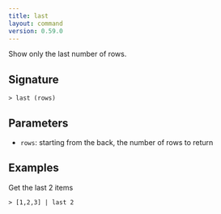 ```yaml
---
title: last
layout: command
version: 0.59.0
---
```


Show only the last number of rows.

## Signature

```> last (rows)```

## Parameters

 -  `rows`: starting from the back, the number of rows to return

## Examples

Get the last 2 items
```shell
> [1,2,3] | last 2
```
